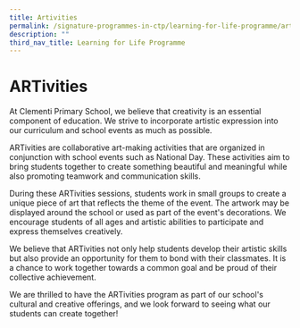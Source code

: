 ```yaml
---
title: Artivities
permalink: /signature-programmes-in-ctp/learning-for-life-programme/artivities/
description: ""
third_nav_title: Learning for Life Programme
---
```

# ARTivities

At Clementi Primary School, we believe that creativity is an essential component of education. We strive to incorporate artistic expression into our curriculum and school events as much as possible. 

ARTivities are collaborative art-making activities that are organized in conjunction with school events such as National Day. These activities aim to bring students together to create something beautiful and meaningful while also promoting teamwork and communication skills.

During these ARTivities sessions, students work in small groups to create a unique piece of art that reflects the theme of the event. The artwork may be displayed around the school or used as part of the event's decorations. We encourage students of all ages and artistic abilities to participate and express themselves creatively.

We believe that ARTivities not only help students develop their artistic skills but also provide an opportunity for them to bond with their classmates. It is a chance to work together towards a common goal and be proud of their collective achievement.

We are thrilled to have the ARTivities program as part of our school's cultural and creative offerings, and we look forward to seeing what our students can create together!


